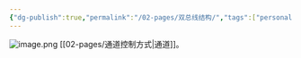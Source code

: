 ```yaml
---
{"dg-publish":true,"permalink":"/02-pages/双总线结构/","tags":["personal/blog","计算机组成原理/总线"]}
---
```


![image.png](https://yelanyanyu-img-bed.oss-cn-hangzhou.aliyuncs.com/img/blog/2024/11/20241120210841.png)
[[02-pages/通道控制方式\|通道]]。